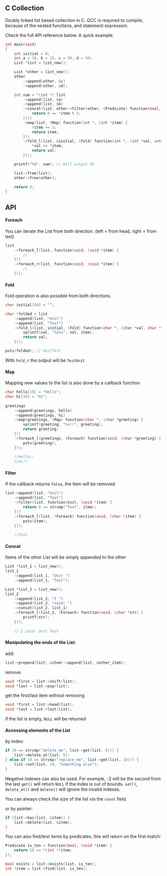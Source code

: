 ## C Collection

Doubly linked list based collection in C. 
GCC is required to compile, because of the nested functions, and statement expression.

Check the full API reference below. A quick example:

```c
int main(void)
{
    int initial = 0;
    int a = 10, b = 20, c = 99, d = 50;
    List *list = list_new();

    List *other = list_new();
    other
        ->append(other, &c)
        ->append(other, &d);

    int sum = *(int *) list
        ->append(list, &a)
        ->append(list, &b)
        ->concat(list, other->filter(other, (Predicate) function(bool, (int *item) {
            return 0 == *item % 5;
        })))
        ->map(list, (Map) function(int *, (int *item) {
            *item += 5;
            return item;
        }))
        ->fold_l(list, &initial, (Fold) function(int *, (int *val, int *item) {
            *val += *item;
            return val;
        }));

    printf("%d", sum); // Will output 95 

    list->free(list);
    other->free(other);
    
    return 0;
}

```

## API


#### Foreach

You can iterate the List from both direction. (left = from head, right = from last)
```c
list
    ->foreach_l(list, function(void, (void *item) {
        //
    }))
    ->foreach_r(list, function(void, (void *item) {
        //
    }));
```


#### Fold

Fold operation is also possible from both directions.

```c
char initial[50] = "";

char *folded = list
    ->append(list, "Unit")
    ->append(list, "Test")
    ->fold_l(list, initial, (Fold) function(char *, (char *val, char *item) {
        sprintf(val, "%s%s", val, item);
        return val;
    }));

puts(folded); // UnitTest

```
With `fold_r` the output will be `TestUnit`


#### Map

Mapping new values to the list is also done by a callback function

```c
char hello[10] = "Hello";
char hi[10] = "Hi";
    
greetings
    ->append(greetings, hello)
    ->append(greetings, hi)
    ->map(greetings, (Map) function(char *, (char *greeting) {
        sprintf(greeting, "%s!!", greeting);
        return greeting;
    }))
    ->foreach_l(greetings, (Foreach) function(void, (char *greeting) {
        puts(greeting);
    }));
    
    //Hello!!
    //Hi!!
```


#### Filter

If the callback returns `false`, the item will be removed

```c
list->append(list, "Unit")
    ->append(list, "Test")
    ->filter(list, function(bool, (void *item) {
        return 0 == strcmp("Test", item);
    }))
    ->foreach_l(list, (Foreach) function(void, (char *item) {
        puts(item);
    }));
    
    //Test
```


#### Concat

Items of the other List will be simply appended to the other

```c
List *list_1 = list_new();
list_1
    ->append(list_1, "Unit ")
    ->append(list_1, "Test");

List *list_2 = list_new();
list_2
    ->append(list_2, "I ")
    ->append(list_2, "said: ")
    ->concat(list_2, list_1)
    ->foreach_l(list_2, (Foreach) function(void, (char *str) {
        printf(str);
    }));
    
    // I said: Unit Test
```


#### Manipulating the ends of the List:

add: 
```c
list->prepend(list, &item)->append(list, &other_item);
```

remove:
```c
void *first = list->shift(list);
void *last = list->pop(list);
```

get the first/last item without removing
```c
void *first = list->head(list);
void *last = list->last(list);
```

If the list is empty, `NULL` will be returned


#### Accessing elements of the List

by index:

```c
if (0 == strcmp("delete_me", list->get(list, 0))) {
    list->delete_at(list, 0);
} else if (0 == strcmp("replace_me", list->get(list, 10))) {
    list->set(list, 10, "Something else");
}
```
Negative indexes can also be used. For example, -2 will be the second from the last
`get()` will return `NULL` if the index is out of bounds.
`set()`, `delete_at()` and `delete()` will ignore the invalid indexes.


You can always check the size of the list via the `count` field.


or by pointer:

```c
if (list->has(list, &item)) {
    list->delete(list, &item);
}
```

You can also find/test items by predicates, this will return on the first match:

```c
Predicate is_ten = function(bool, (void *item) {
    return 10 == *(int *)item;
});

bool exists = list->exists(list, is_ten);
int *item = list->find(list, is_ten);
```
